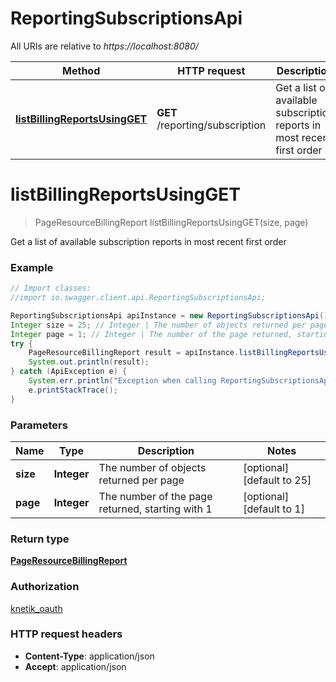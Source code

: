 # ReportingSubscriptionsApi

All URIs are relative to *https://localhost:8080/*

Method | HTTP request | Description
------------- | ------------- | -------------
[**listBillingReportsUsingGET**](ReportingSubscriptionsApi.md#listBillingReportsUsingGET) | **GET** /reporting/subscription | Get a list of available subscription reports in most recent first order


<a name="listBillingReportsUsingGET"></a>
# **listBillingReportsUsingGET**
> PageResourceBillingReport listBillingReportsUsingGET(size, page)

Get a list of available subscription reports in most recent first order

### Example
```java
// Import classes:
//import io.swagger.client.api.ReportingSubscriptionsApi;

ReportingSubscriptionsApi apiInstance = new ReportingSubscriptionsApi();
Integer size = 25; // Integer | The number of objects returned per page
Integer page = 1; // Integer | The number of the page returned, starting with 1
try {
    PageResourceBillingReport result = apiInstance.listBillingReportsUsingGET(size, page);
    System.out.println(result);
} catch (ApiException e) {
    System.err.println("Exception when calling ReportingSubscriptionsApi#listBillingReportsUsingGET");
    e.printStackTrace();
}
```

### Parameters

Name | Type | Description  | Notes
------------- | ------------- | ------------- | -------------
 **size** | **Integer**| The number of objects returned per page | [optional] [default to 25]
 **page** | **Integer**| The number of the page returned, starting with 1 | [optional] [default to 1]

### Return type

[**PageResourceBillingReport**](PageResourceBillingReport.md)

### Authorization

[knetik_oauth](../README.md#knetik_oauth)

### HTTP request headers

 - **Content-Type**: application/json
 - **Accept**: application/json

